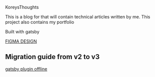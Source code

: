 KoreysThoughts

This is a blog for that will contain technical articles written by me.
This project also contains my portfolio

Built with gatsby

[FIGMA DESIGN](https://www.figma.com/file/Lo5FCcy0UEx8o9ldrhwa9r/Portfolio?node-id=12%3A3)


## Migration guide from v2 to v3

[gatsby plugin offline](https://www.gatsbyjs.com/plugins/gatsby-plugin-offline/)